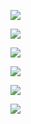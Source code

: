 
<a href="image"><img src="https://drive.google.com/uc?id=1fgN5rDg0KsTbAWkIWUkf2DzHDmKNsloi"></a>

<a href="image"><img src="https://drive.google.com/uc?id=1_00DjBA29YOcSa_b865b8ki_lnEKdnhc"></a>

<a href="image"><img src="https://drive.google.com/uc?id=1V_oDIErlo-D5lcAGMo_s1nYdZFUmLwzG"></a>

<a href="image"><img src="https://drive.google.com/uc?id=1gKDiRNmRiaLtWB1cAHL9CpE6ugvGog_-"></a>

<a href="image"><img src="https://drive.google.com/uc?id=1z-FAVDvwABnCVu8zjZhpKv_q7jf4FWSY"></a>


<a href="image"><img src="https://drive.google.com/uc?id=1I2p8gfs01UhvzqQcER6a9PqTSqgvyX1S"></a>


